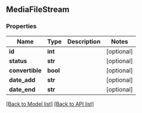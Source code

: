 ## MediaFileStream

### Properties
Name | Type | Description | Notes
------------ | ------------- | ------------- | -------------
**id** | **int** |  | [optional] 
**status** | **str** |  | [optional] 
**convertible** | **bool** |  | [optional] 
**date_add** | **str** |  | [optional] 
**date_end** | **str** |  | [optional] 

[[Back to Model list]](#documentation-for-models) [[Back to API list]](#documentation-for-api-endpoints)


